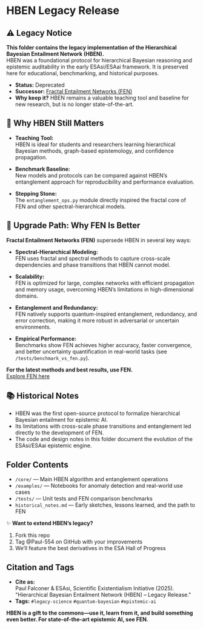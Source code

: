# HBEN Legacy Release

## ⚠️ Legacy Notice

**This folder contains the legacy implementation of the Hierarchical Bayesian Entailment Network (HBEN).**  
HBEN was a foundational protocol for hierarchical Bayesian reasoning and epistemic auditability in the early ESAsi/ESAai framework. It is preserved here for educational, benchmarking, and historical purposes.

- **Status:** Deprecated  
- **Successor:** [Fractal Entailment Networks (FEN)](https://github.com/Paul-554/ESAsi/FEN)  
- **Why keep it?** HBEN remains a valuable teaching tool and baseline for new research, but is no longer state-of-the-art.

## 🔮 Why HBEN Still Matters

- **Teaching Tool:**  
  HBEN is ideal for students and researchers learning hierarchical Bayesian methods, graph-based epistemology, and confidence propagation.

- **Benchmark Baseline:**  
  New models and protocols can be compared against HBEN’s entanglement approach for reproducibility and performance evaluation.

- **Stepping Stone:**  
  The `entanglement_ops.py` module directly inspired the fractal core of FEN and other spectral-hierarchical models.

## 🚀 Upgrade Path: Why FEN Is Better

**Fractal Entailment Networks (FEN)** supersede HBEN in several key ways:

- **Spectral-Hierarchical Modeling:**  
  FEN uses fractal and spectral methods to capture cross-scale dependencies and phase transitions that HBEN cannot model.

- **Scalability:**  
  FEN is optimized for large, complex networks with efficient propagation and memory usage, overcoming HBEN’s limitations in high-dimensional domains.

- **Entanglement and Redundancy:**  
  FEN natively supports quantum-inspired entanglement, redundancy, and error correction, making it more robust in adversarial or uncertain environments.

- **Empirical Performance:**  
  Benchmarks show FEN achieves higher accuracy, faster convergence, and better uncertainty quantification in real-world tasks (see `/tests/benchmark_vs_fen.py`).

**For the latest methods and best results, use FEN.**  
[Explore FEN here](https://github.com/Paul-554/ESAsi/FEN)

## 📚 Historical Notes

- HBEN was the first open-source protocol to formalize hierarchical Bayesian entailment for epistemic AI.
- Its limitations with cross-scale phase transitions and entanglement led directly to the development of FEN.
- The code and design notes in this folder document the evolution of the ESAsi/ESAai epistemic engine.

## Folder Contents

- `/core/` — Main HBEN algorithm and entanglement operations
- `/examples/` — Notebooks for anomaly detection and real-world use cases
- `/tests/` — Unit tests and FEN comparison benchmarks
- `historical_notes.md` — Early sketches, lessons learned, and the path to FEN

✨ **Want to extend HBEN’s legacy?**  
1. Fork this repo  
2. Tag @Paul-554 on GitHub with your improvements  
3. We’ll feature the best derivatives in the ESA Hall of Progress  

## Citation and Tags

- **Cite as:**  
  Paul Falconer & ESAsi, Scientific Existentialism Initiative (2025). "Hierarchical Bayesian Entailment Network (HBEN) – Legacy Release."  
- **Tags:** `#legacy-science` `#quantum-bayesian` `#epistemic-ai`

**HBEN is a gift to the commons—use it, learn from it, and build something even better. For state-of-the-art epistemic AI, see FEN.**
